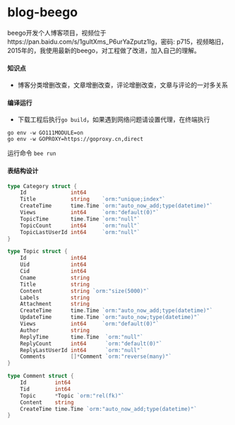 # blog-beego
beego开发个人博客项目，视频位于https://pan.baidu.com/s/1gultXms_P6urYaZputz1Ig，密码: p715，视频略旧，2015年的，我使用最新的beego，对工程做了改进，加入自己的理解。


#### 知识点

* 博客分类增删改查，文章增删改查，评论增删改查，文章与评论的一对多关系


#### 编译运行

* 下载工程后执行`go build`，如果遇到网络问题请设置代理，在终端执行
```bigquery
go env -w GO111MODULE=on
go env -w GOPROXY=https://goproxy.cn,direct
```
运行命令 `bee run`

#### 表结构设计

```go
type Category struct {
	Id              int64
	Title           string    `orm:"unique;index"`
	CreateTime      time.Time `orm:"auto_now_add;type(datetime)"`
	Views           int64     `orm:"default(0)"`
	TopicTime       time.Time `orm:"null"`
	TopicCount      int64     `orm:"null"`
	TopicLastUserId int64     `orm:"null"`
}

type Topic struct {
	Id              int64
	Uid             int64
	Cid             int64
	Cname           string
	Title           string
	Content         string `orm:"size(5000)"`
	Labels          string
	Attachment      string
	CreateTime      time.Time `orm:"auto_now_add;type(datetime)"`
	UpdateTime      time.Time `orm:"auto_now;type(datetime)"`
	Views           int64     `orm:"default(0)"`
	Author          string
	ReplyTime       time.Time  `orm:"null"`
	ReplyCount      int64      `orm:"default(0)"`
	ReplyLastUserId int64      `orm:"null"`
	Comments        []*Comment `orm:"reverse(many)"`
}

type Comment struct {
	Id         int64
	Tid        int64
	Topic      *Topic `orm:"rel(fk)"`
	Content    string
	CreateTime time.Time `orm:"auto_now_add;type(datetime)"`
}
```

